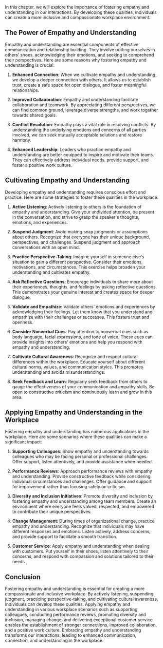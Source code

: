 
In this chapter, we will explore the importance of fostering empathy and understanding in our interactions. By developing these qualities, individuals can create a more inclusive and compassionate workplace environment.

## The Power of Empathy and Understanding

Empathy and understanding are essential components of effective communication and relationship building. They involve putting ourselves in others' shoes, acknowledging their emotions, and seeking to comprehend their perspectives. Here are some reasons why fostering empathy and understanding is crucial:

1. **Enhanced Connection**: When we cultivate empathy and understanding, we develop a deeper connection with others. It allows us to establish trust, create a safe space for open dialogue, and foster meaningful relationships.
    
2. **Improved Collaboration**: Empathy and understanding facilitate collaboration and teamwork. By appreciating different perspectives, we can find common ground, leverage diverse strengths, and work together towards shared goals.
    
3. **Conflict Resolution**: Empathy plays a vital role in resolving conflicts. By understanding the underlying emotions and concerns of all parties involved, we can seek mutually acceptable solutions and restore harmony.
    
4. **Enhanced Leadership**: Leaders who practice empathy and understanding are better equipped to inspire and motivate their teams. They can effectively address individual needs, provide support, and foster a positive work culture.
    

## Cultivating Empathy and Understanding

Developing empathy and understanding requires conscious effort and practice. Here are some strategies to foster these qualities in the workplace:

1. **Active Listening**: Actively listening to others is the foundation of empathy and understanding. Give your undivided attention, be present in the conversation, and strive to grasp the speaker's thoughts, emotions, and experiences.
    
2. **Suspend Judgment**: Avoid making snap judgments or assumptions about others. Recognize that everyone has their unique background, perspectives, and challenges. Suspend judgment and approach conversations with an open mind.
    
3. **Practice Perspective-Taking**: Imagine yourself in someone else's situation to gain a different perspective. Consider their emotions, motivations, and circumstances. This exercise helps broaden your understanding and cultivates empathy.
    
4. **Ask Reflective Questions**: Encourage individuals to share more about their experiences, thoughts, and feelings by asking reflective questions. This demonstrates your genuine interest and creates space for deeper dialogue.
    
5. **Validate and Empathize**: Validate others' emotions and experiences by acknowledging their feelings. Let them know that you understand and empathize with their challenges or successes. This fosters trust and openness.
    
6. **Consider Nonverbal Cues**: Pay attention to nonverbal cues such as body language, facial expressions, and tone of voice. These cues can provide insights into others' emotions and help you respond with empathy and understanding.
    
7. **Cultivate Cultural Awareness**: Recognize and respect cultural differences within the workplace. Educate yourself about different cultural norms, values, and communication styles. This promotes understanding and avoids misunderstandings.
    
8. **Seek Feedback and Learn**: Regularly seek feedback from others to gauge the effectiveness of your communication and empathy skills. Be open to constructive criticism and continuously learn and grow in this area.
    

## Applying Empathy and Understanding in the Workplace

Fostering empathy and understanding has numerous applications in the workplace. Here are some scenarios where these qualities can make a significant impact:

1. **Supporting Colleagues**: Show empathy and understanding towards colleagues who may be facing personal or professional challenges. Offer support, listen attentively, and provide assistance when needed.
    
2. **Performance Reviews**: Approach performance reviews with empathy and understanding. Provide constructive feedback while considering individual circumstances and challenges. Offer guidance and support for improvement rather than focusing solely on criticism.
    
3. **Diversity and Inclusion Initiatives**: Promote diversity and inclusion by fostering empathy and understanding among team members. Create an environment where everyone feels valued, respected, and empowered to contribute their unique perspectives.
    
4. **Change Management**: During times of organizational change, practice empathy and understanding. Recognize that individuals may have different responses and emotions. Listen actively, address concerns, and provide support to facilitate a smooth transition.
    
5. **Customer Service**: Apply empathy and understanding when dealing with customers. Put yourself in their shoes, listen attentively to their concerns, and respond with compassion and solutions tailored to their needs.
    

## Conclusion

Fostering empathy and understanding is essential for creating a more compassionate and inclusive workplace. By actively listening, suspending judgment, practicing perspective-taking, and cultivating cultural awareness, individuals can develop these qualities. Applying empathy and understanding in various workplace scenarios such as supporting colleagues, conducting performance reviews, promoting diversity and inclusion, managing change, and delivering exceptional customer service enables the establishment of stronger connections, improved collaboration, and a positive work culture. Embracing empathy and understanding transforms our interactions, leading to enhanced communication, connection, and understanding in the workplace.
